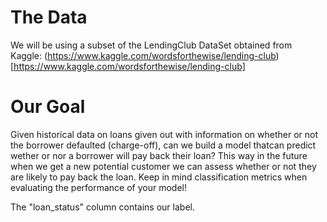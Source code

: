 # The Data
We will be using a subset of the LendingClub DataSet obtained from Kaggle: (https://www.kaggle.com/wordsforthewise/lending-club)[https://www.kaggle.com/wordsforthewise/lending-club]


# Our Goal
Given historical data on loans given out with information on whether or not the borrower defaulted (charge-off), can we build a model thatcan predict wether or nor a borrower will pay back their loan? This way in the future when we get a new potential customer we can assess whether or not they are likely to pay back the loan. Keep in mind classification metrics when evaluating the performance of your model!

The "loan_status" column contains our label.
